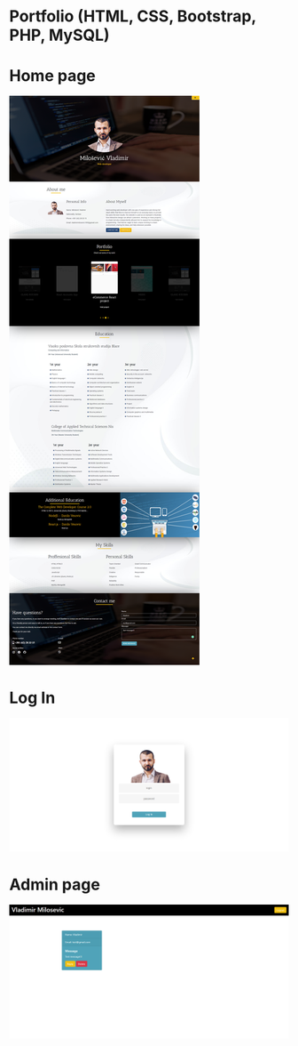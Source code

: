 <h1>Portfolio (HTML, CSS, Bootstrap, PHP, MySQL)</h1>


<h1>Home page</h1>
<img src="https://raw.githubusercontent.com/wlada995/Portfolio/main/img/portfolio%20screenshot/1.png" />
<h1>Log In </h1>
<img src="https://raw.githubusercontent.com/wlada995/Portfolio/main/img/portfolio%20screenshot/2.png" />
<h1>Admin page</h1>
<img src="https://raw.githubusercontent.com/wlada995/Portfolio/main/img/portfolio%20screenshot/3.png" />
